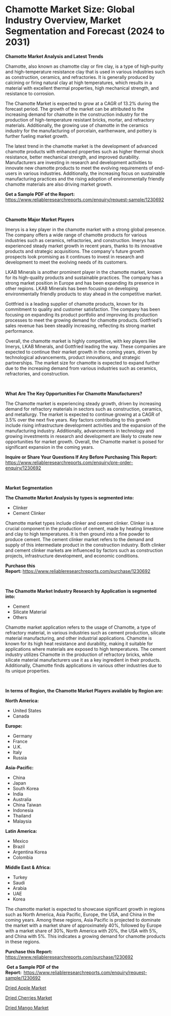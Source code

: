 <p><h1>Chamotte Market Size: Global Industry Overview, Market Segmentation and Forecast (2024 to 2031)</h1></p><p><strong>Chamotte Market Analysis and Latest Trends</strong></p>
<p><p>Chamotte, also known as chamotte clay or fire clay, is a type of high-purity and high-temperature resistance clay that is used in various industries such as construction, ceramics, and refractories. It is generally produced by calcining or firing natural clay at high temperatures, which results in a material with excellent thermal properties, high mechanical strength, and resistance to corrosion.</p><p>The Chamotte Market is expected to grow at a CAGR of 13.2% during the forecast period. The growth of the market can be attributed to the increasing demand for chamotte in the construction industry for the production of high-temperature resistant bricks, mortar, and refractory materials. Additionally, the growing use of chamotte in the ceramics industry for the manufacturing of porcelain, earthenware, and pottery is further fueling market growth.</p><p>The latest trend in the chamotte market is the development of advanced chamotte products with enhanced properties such as higher thermal shock resistance, better mechanical strength, and improved durability. Manufacturers are investing in research and development activities to innovate new chamotte products to meet the evolving requirements of end-users in various industries. Additionally, the increasing focus on sustainable manufacturing practices and the rising adoption of environmentally friendly chamotte materials are also driving market growth.</p></p>
<p><strong>Get a Sample PDF of the Report:&nbsp;</strong> <a href="https://www.reliableresearchreports.com/enquiry/request-sample/1230692">https://www.reliableresearchreports.com/enquiry/request-sample/1230692</a></p>
<p>&nbsp;</p>
<p><strong>Chamotte Major Market Players</strong></p>
<p><p>Imerys is a key player in the chamotte market with a strong global presence. The company offers a wide range of chamotte products for various industries such as ceramics, refractories, and construction. Imerys has experienced steady market growth in recent years, thanks to its innovative products and strategic acquisitions. The company's future growth prospects look promising as it continues to invest in research and development to meet the evolving needs of its customers.</p><p>LKAB Minerals is another prominent player in the chamotte market, known for its high-quality products and sustainable practices. The company has a strong market position in Europe and has been expanding its presence in other regions. LKAB Minerals has been focusing on developing environmentally friendly products to stay ahead in the competitive market.</p><p>Gottfried is a leading supplier of chamotte products, known for its commitment to quality and customer satisfaction. The company has been focusing on expanding its product portfolio and improving its production processes to meet the growing demand for chamotte products. Gottfried's sales revenue has been steadily increasing, reflecting its strong market performance.</p><p>Overall, the chamotte market is highly competitive, with key players like Imerys, LKAB Minerals, and Gottfried leading the way. These companies are expected to continue their market growth in the coming years, driven by technological advancements, product innovations, and strategic partnerships. The market size for chamotte is expected to expand further due to the increasing demand from various industries such as ceramics, refractories, and construction.</p></p>
<p>&nbsp;</p>
<p><strong>What Are The Key Opportunities For Chamotte Manufacturers?</strong></p>
<p><p>The Chamotte market is experiencing steady growth, driven by increasing demand for refractory materials in sectors such as construction, ceramics, and metallurgy. The market is expected to continue growing at a CAGR of 3.5% over the next five years. Key factors contributing to this growth include rising infrastructure development activities and the expansion of the manufacturing industry. Additionally, advancements in technology and growing investments in research and development are likely to create new opportunities for market growth. Overall, the Chamotte market is poised for significant expansion in the coming years.</p></p>
<p><strong>Inquire or Share Your Questions If Any Before Purchasing This Report:</strong> <a href="https://www.reliableresearchreports.com/enquiry/pre-order-enquiry/1230692">https://www.reliableresearchreports.com/enquiry/pre-order-enquiry/1230692</a></p>
<p>&nbsp;</p>
<p><strong>Market Segmentation</strong></p>
<p><strong>The Chamotte Market Analysis by types is segmented into:</strong></p>
<p><ul><li>Clinker</li><li>Cement Clinker</li></ul></p>
<p><p>Chamotte market types include clinker and cement clinker. Clinker is a crucial component in the production of cement, made by heating limestone and clay to high temperatures. It is then ground into a fine powder to produce cement. The cement clinker market refers to the demand and supply of this intermediate product in the construction industry. Both clinker and cement clinker markets are influenced by factors such as construction projects, infrastructure development, and economic conditions.</p></p>
<p><strong>Purchase this Report:&nbsp;</strong><a href="https://www.reliableresearchreports.com/purchase/1230692">https://www.reliableresearchreports.com/purchase/1230692</a></p>
<p>&nbsp;</p>
<p><strong>The Chamotte Market Industry Research by Application is segmented into:</strong></p>
<p><ul><li>Cement</li><li>Silicate Material</li><li>Others</li></ul></p>
<p><p>Chamotte market application refers to the usage of Chamotte, a type of refractory material, in various industries such as cement production, silicate material manufacturing, and other industrial applications. Chamotte is known for its high heat resistance and durability, making it suitable for applications where materials are exposed to high temperatures. The cement industry utilizes Chamotte in the production of refractory bricks, while silicate material manufacturers use it as a key ingredient in their products. Additionally, Chamotte finds applications in various other industries due to its unique properties.</p></p>
<p>&nbsp;</p>
<p><strong>In terms of Region, the Chamotte Market Players available by Region are:</strong></p>
<p>
    <p> <strong> North America: </strong>
        <ul>
            <li>United States</li>
            <li>Canada</li>
        </ul>
        </p> 
    <p> <strong> Europe: </strong>
        <ul>
            <li>Germany</li>
            <li>France</li>
            <li>U.K.</li>
            <li>Italy</li>
            <li>Russia</li>
        </ul>
        </p> 
    <p> <strong> Asia-Pacific: </strong>
        <ul>
            <li>China</li>
            <li>Japan</li>
            <li>South Korea</li>
            <li>India</li>
            <li>Australia</li>
            <li>China Taiwan</li>
            <li>Indonesia</li>
            <li>Thailand</li>
            <li>Malaysia</li>
        </ul>
        </p> 
    <p> <strong> Latin America: </strong>
        <ul>
            <li>Mexico</li>
            <li>Brazil</li>
            <li>Argentina Korea</li>
            <li>Colombia</li>
        </ul>
        </p> 
    <p> <strong> Middle East & Africa: </strong>
        <ul>
            <li>Turkey</li>
            <li>Saudi</li>
            <li>Arabia</li>
            <li>UAE</li>
            <li>Korea</li>
        </ul>
    </p>
    </p>
<p><p>The chamotte market is expected to showcase significant growth in regions such as North America, Asia Pacific, Europe, the USA, and China in the coming years. Among these regions, Asia Pacific is projected to dominate the market with a market share of approximately 40%, followed by Europe with a market share of 30%, North America with 20%, the USA with 5%, and China with 5%. This indicates a growing demand for chamotte products in these regions.</p></p>
<p><strong>Purchase this Report: </strong><a href="https://www.reliableresearchreports.com/purchase/1230692">https://www.reliableresearchreports.com/purchase/1230692</a></p>
<p>&nbsp;<strong>Get a Sample PDF of the Report:&nbsp;&nbsp;</strong><a href="https://www.reliableresearchreports.com/enquiry/request-sample/1230692">https://www.reliableresearchreports.com/enquiry/request-sample/1230692</a></p>
<p><strong></strong></p>
<p><p><a href="https://view.publitas.com/reportprime-1/dried-apple-market-research-report-reveals-the-latest-trends-and-opportunities-of-this-market-for-period-from-2024-2031/">Dried Apple Market</a></p><p><a href="https://view.publitas.com/reportprime-1/dried-cherries-market-research-report-provides-critical-insights-that-can-help-shape-business-development-and-investment-strategies/">Dried Cherries Market</a></p><p><a href="https://view.publitas.com/reportprime-1/insights-into-dried-mango-market-size-analysing-market-share-trends-and-growth-from-2024-to-2031/">Dried Mango Market</a></p></p>